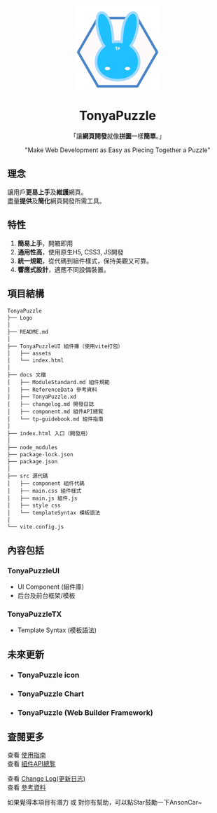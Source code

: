 <p align="center">
    <img width="192px" src="Logo/TonyaPuzzle_Logo02.png">
</p>
<h1 align="center"><b>TonyaPuzzle</b></h1>

<!-- 讓網頁開發就像拼圖一樣簡單 -->
<p align="center">「讓<b>網頁開發</b>就像<b>拼圖</b>一樣<b>簡單</b>。」</p>
<p align="center"> "Make Web Development as Easy as Piecing Together a Puzzle" </p>

## 理念
讓用戶**更易上手**及**維護**網頁。  
盡量**提供**及**簡化**網頁開發所需工具。  
 
## 特性
1. **簡易上手**，開箱即用
2. **通用性高**，使用原生H5, CSS3, JS開發
3. **統一規範**，從代碼到組件樣式，保持美觀又可靠。
4. **響應式設計**，適應不同設備裝置。

## 項目結構
```
TonyaPuzzle
├── Logo
│
├── README.md
│
├── TonyaPuzzleUI 組件庫（使用vite打包）
│   ├── assets
│   └── index.html
│
├── docs 文檔
│   ├── ModuleStandard.md 組件規範
│   ├── ReferenceData 參考資料
│   ├── TonyaPuzzle.xd 
│   ├── changelog.md 開發日誌
│   ├── component.md 組件API總覧
│   └── tp-guidebook.md 組件指南
│
├── index.html 入口（開發用）
│
├── node_modules 
├── package-lock.json
├── package.json
│
├── src 源代碼
│   ├── component 組件代碼
│   ├── main.css 組件樣式
│   ├── main.js 組件.js
│   ├── style css
│   └── templateSyntax 模板語法
│
└── vite.config.js

```

<!-- ## 使用
```

``` -->

## 內容包括
### **TonyaPuzzleUI**
- UI Component (組件庫)
- 后台及前台框架/模板
### **TonyaPuzzleTX**
- Template Syntax (模板語法)

## 未來更新
- ### **TonyaPuzzle icon**
- ### **TonyaPuzzle Chart**
- ### **TonyaPuzzle (Web Builder Framework)**

## 查閱更多
查看 [使用指南](./docs/tp-guidebook.md)  
查看 [組件API總覧](./docs/component.md)  

查看 [Change Log(更新日志)](./docs/changelog.md)  
查看 [參考資料](./docs/ReferenceData/ReferenceData.md)  

如果覺得本項目有潛力 或 對你有幫助，可以點Star鼓勵一下AnsonCar~